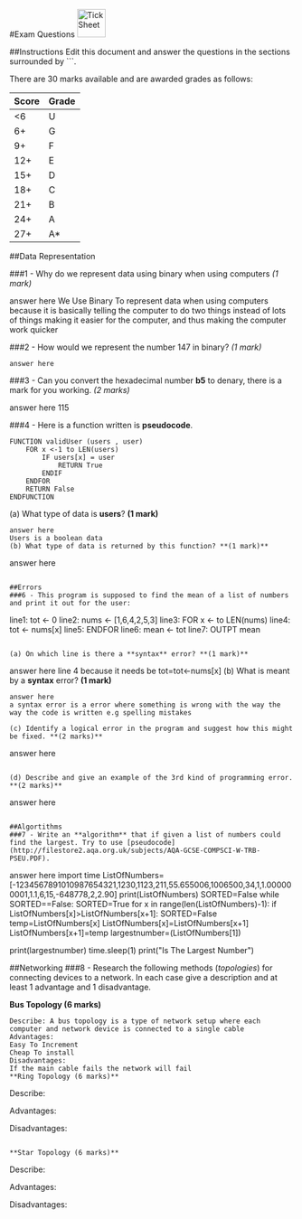 #Exam Questions <img src="../../Resources/exam.png" width=50px alt="Tick Sheet">

##Instructions
Edit this document and answer the questions in the sections surrounded by ```.

There are 30 marks available and are awarded grades as follows:

|Score|Grade|
|-----|-----|
|<6|U|
|6+|G|
|9+|F|
|12+|E|
|15+|D|
|18+|C|
|21+|B|
|24+|A|
|27+|A*|


##Data Representation

###1 - Why do we represent data using binary when using computers *(1 mark)*

answer here
We Use Binary To represent data when using computers because it is basically telling the computer to do two things instead of lots of things making it easier for the computer, and thus making the computer work quicker


###2 - How would we represent the number 147 in binary? *(1 mark)*
```
answer here
```
###3 - Can you convert the hexadecimal number **b5** to denary, there is a mark for you working. *(2 marks)*

answer here
115

###4 - Here is a function written is **pseudocode**.
```
FUNCTION validUser (users , user)
    FOR x <-1 to LEN(users)
        IF users[x] = user
			RETURN True
		ENDIF
	ENDFOR
	RETURN False
ENDFUNCTION
```

(a) What type of data is **users**? **(1 mark)**
```
answer here
Users is a boolean data
(b) What type of data is returned by this function? **(1 mark)**
```
answer here
```

##Errors
###6 - This program is supposed to find the mean of a list of numbers and print it out for the user:
```
line1:		tot <- 0
line2:		nums <- [1,6,4,2,5,3]
line3:		FOR x <- to LEN(nums)
line4:			tot <- nums[x]
line5:		ENDFOR
line6:		mean <- tot
line7:		OUTPT mean
```

(a) On which line is there a **syntax** error? **(1 mark)**
```
answer here
line 4 because it needs be tot=tot<-nums[x]
(b) What is meant by a **syntax** error? **(1 mark)**
```
answer here
a syntax error is a error where something is wrong with the way the way the code is written e.g spelling mistakes

(c) Identify a logical error in the program and suggest how this might be fixed. **(2 marks)**
```
answer here
```

(d) Describe and give an example of the 3rd kind of programming error. **(2 marks)**
```
answer here
```

##Algortithms
###7 - Write an **algorithm** that if given a list of numbers could find the largest. Try to use [pseudocode](http://filestore2.aqa.org.uk/subjects/AQA-GCSE-COMPSCI-W-TRB-PSEU.PDF).
```
answer here
import time
ListOfNumbers=[-1234567891010987654321,1230,1123,211,55.655006,1006500,34,1,1.000000001,1.1,6,15,-648778,2,2.90]
print(ListOfNumbers)
SORTED=False
while SORTED==False:
    SORTED=True
    for x in range(len(ListOfNumbers)-1):
        if ListOfNumbers[x]>ListOfNumbers[x+1]:
            SORTED=False
            temp=ListOfNumbers[x]
            ListOfNumbers[x]=ListOfNumbers[x+1]
            ListOfNumbers[x+1]=temp
            largestnumber=(ListOfNumbers[1])

print(largestnumber)
time.sleep(1)
print("Is The Largest Number")
            


##Networking
###8 - Research the following methods (*topologies*) for connecting devices to a network. In each case give a description and at least 1 advantage and 1 disadvantage.

**Bus Topology (6 marks)**
```
Describe: A bus topology is a type of network setup where each computer and network device is connected to a single cable
Advantages:
Easy To Increment
Cheap To install
Disadvantages:
If the main cable fails the network will fail
**Ring Topology (6 marks)**
```
Describe:

Advantages:

Disadvantages:
```

**Star Topology (6 marks)**
```
Describe:

Advantages:

Disadvantages:
```
